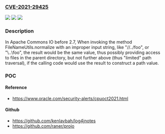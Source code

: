 ### [CVE-2021-29425](https://cve.mitre.org/cgi-bin/cvename.cgi?name=CVE-2021-29425)
![](https://img.shields.io/static/v1?label=Product&message=Apache%20Commons%20IO&color=blue)
![](https://img.shields.io/static/v1?label=Version&message=Apache%20Commons%20IO%3D%202.2%20&color=brighgreen)
![](https://img.shields.io/static/v1?label=Vulnerability&message=CWE-20%20Improper%20Input%20Validation&color=brighgreen)

### Description

In Apache Commons IO before 2.7, When invoking the method FileNameUtils.normalize with an improper input string, like "//../foo", or "\\..\foo", the result would be the same value, thus possibly providing access to files in the parent directory, but not further above (thus "limited" path traversal), if the calling code would use the result to construct a path value.

### POC

#### Reference
- https://www.oracle.com/security-alerts/cpuoct2021.html

#### Github
- https://github.com/kenlavbah/log4jnotes
- https://github.com/raner/projo

